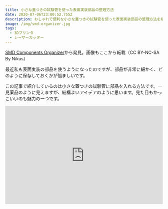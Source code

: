 ```yaml
---
title: 小さな蓋つきの試験管を使った表面実装部品の整理方法
date: 2020-07-06T23:00:52.755Z
description: おしゃれで便利な小さな蓋つきの試験管を使った表面実装部品の整理方法を紹介します。
image: /img/smd-organizer.jpg
tags:
  - 3Dプリンタ
  - レーザーカッター
---
```

[SMD Components Organizer](https://www.instructables.com/id/SMD-Components-Organizer/)から発見。画像もここから転載（CC BY-NC-SA By Nikus）

最近私も表面実装の部品を使うようになったのですが、部品が非常に細かく、どのように保存しておくかが悩ましいです。

この記事で紹介しているのは小さな蓋つきの試験管に部品を入れる方法です。一見薬品のように見えますが、結構よいアイデアのように思います。見た目もかっこいいのも魅力の一つです。

<iframe width="100%" height="315" src="https://www.youtube.com/embed/bJy-3Ju1L8k" frameborder="0" allow="accelerometer; autoplay; encrypted-media; gyroscope; picture-in-picture" allowfullscreen></iframe>
